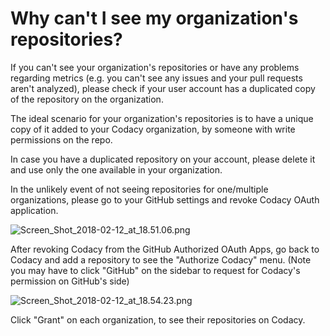 # Why can't I see my organization's repositories?

If you can't see your organization's repositories or have any problems regarding metrics (e.g. you can't see any issues and your pull requests aren't analyzed), please check if your user account has a duplicated copy of the repository on the organization.

The ideal scenario for your organization's repositories is to have a unique copy of it added to your Codacy organization, by someone with write permissions on the repo. 

In case you have a duplicated repository on your account, please delete it and use only the one available in your organization.

In the unlikely event of not seeing repositories for one/multiple organizations, please go to your GitHub settings and revoke Codacy OAuth application.

![Screen_Shot_2018-02-12_at_18.51.06.png](/images/Screen_Shot_2018-02-12_at_18.51.06.png)

After revoking Codacy from the GitHub Authorized OAuth Apps, go back to Codacy and add a repository to see the "Authorize Codacy" menu. (Note you may have to click "GitHub" on the sidebar to request for Codacy's permission on GitHub's side)

![Screen_Shot_2018-02-12_at_18.54.23.png](/images/Screen_Shot_2018-02-12_at_18.54.23.png)

Click "Grant" on each organization, to see their repositories on Codacy.
